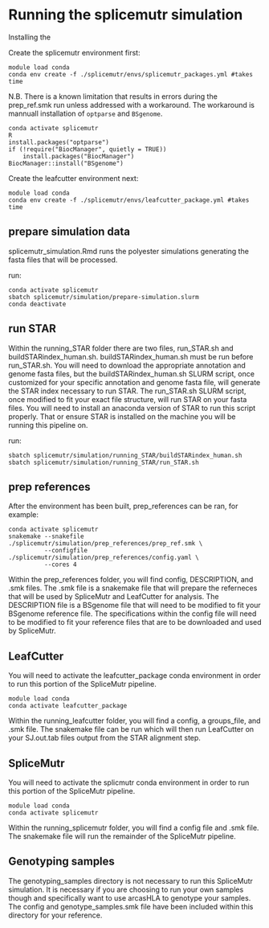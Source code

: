 # Running the splicemutr simulation

Installing the 

Create the splicemutr environment first:
```
module load conda
conda env create -f ./splicemutr/envs/splicemutr_packages.yml #takes time
```

N.B. There is a known limitation that results in errors during the prep_ref.smk run unless addressed with a workaround. The workaround is mannuall installation of `optparse` and `BSgenome`.

```
conda activate splicemutr
R
install.packages("optparse")
if (!require("BiocManager", quietly = TRUE))
    install.packages("BiocManager")
BiocManager::install("BSgenome")
```

Create the leafcutter environment next:
```
module load conda
conda env create -f ./splicemutr/envs/leafcutter_package.yml #takes time
```

## prepare simulation data
splicemutr_simulation.Rmd runs the polyester simulations generating the fasta files that will be processed. 

run:
```
conda activate splicemutr
sbatch splicemutr/simulation/prepare-simulation.slurm
conda deactivate
```

## run STAR
Within the running_STAR folder there are two files, run_STAR.sh and buildSTARindex_human.sh. buildSTARindex_human.sh must be run before run_STAR.sh. You will need to download the appropriate annotation and genome fasta files, but the buildSTARindex_human.sh SLURM script, once customized for your specific annotation and genome fasta file, will generate the STAR index necessary to run STAR. The run_STAR.sh SLURM script, once modified to fit your exact file structure, will run STAR on your fasta files. You will need to install an anaconda version of STAR to run this script properly. That or ensure STAR is installed on the machine you will be running this pipeline on. 

run:
```
sbatch splicemutr/simulation/running_STAR/buildSTARindex_human.sh
sbatch splicemutr/simulation/running_STAR/run_STAR.sh
```

## prep references 

After the environment has been built, prep_references can be ran, for example:
```
conda activate splicemutr
snakemake --snakefile ./splicemutr/simulation/prep_references/prep_ref.smk \
          --configfile ./splicemutr/simulation/prep_references/config.yaml \
          --cores 4
```


Within the prep_references folder, you will find config, DESCRIPTION, and .smk files. The .smk file is a snakemake file that will prepare the referneces that will be used by SpliceMutr and LeafCutter for analysis. The DESCRIPTION file is a BSgenome file that will need to be modified to fit your BSgenome reference file. The specifications within the config file will need to be modified to fit your reference files that are to be downloaded and used by SpliceMutr. 

## LeafCutter

You will need to activate the leafcutter_package conda environment in order to run this portion of the SpliceMutr pipeline.

```
module load conda
conda activate leafcutter_package
```

Within the running_leafcutter folder, you will find a config, a groups_file, and .smk file. The snakemake file can be run which will then run LeafCutter on your SJ.out.tab files output from the STAR alignment step. 

## SpliceMutr

You will need to activate the splicmutr conda environment in order to run this portion of the SpliceMutr pipeline.

```
module load conda
conda activate splicemutr
```

Within the running_splicemutr folder, you will find a config file and .smk file. The snakemake file will run the remainder of the SpliceMutr pipeline.

## Genotyping samples

The genotyping_samples directory is not necessary to run this SpliceMutr simulation. It is necessary if you are choosing to run your own samples though and specifically want to use arcasHLA to genotype your samples. The config and genotype_samples.smk file have been included within this directory for your reference.  

